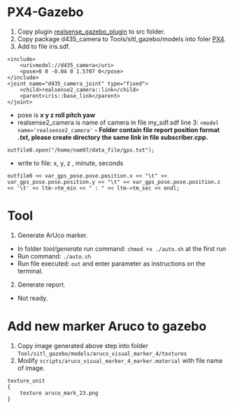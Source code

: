 # PX4-Gazebo

1. Copy plugin [realsense_gazebo_plugin](https://github.com/pal-robotics/realsense_gazebo_plugin) to src folder.
2. Copy package d435_camera to Tools/sitl_gazebo/models into foler [PX4](https://github.com/PX4/PX4-Autopilot).
3. Add to file iris.sdf.
```
<include>
    <uri>model://d435_camera</uri>
    <pose>0 0 -0.04 0 1.5707 0</pose>
</include>
<joint name="d435_camera_joint" type="fixed">
    <child>realsense2_camera::link</child>
    <parent>iris::base_link</parent>
</joint>
```
- pose is **x y z roll pitch yaw**  
- realsense2_camera is name of camera in file my_sdf.sdf line 3:
```<model name='realsense2_camera'```
**- Folder contain file report position format ***.txt***, please create directory the same link in file subscriber.cpp.**
```
outfile0.open("/home/nam97/data_file/gps.txt");
```
- write to file: x, y, z , minute, seconds
```
outfile0 << var_gps_pose.pose.position.x << "\t" << var_gps_pose.pose.position.y << "\t" << var_gps_pose.pose.position.z << '\t' << ltm->tm_min << " : " << ltm->tm_sec << endl;
```
# Tool

1. Generate ArUco marker.

- In folder _tool/generate_ run command: ```chmod +x ./auto.sh``` at the first run
- Run command: ```./auto.sh```
- Run file executed: ```out``` and enter parameter as instructions on the terminal.

2. Generate report.
- Not ready.

# Add new marker Aruco to gazebo

1. Copy image generated above step into folder ```Tool/sitl_gazebo/models/aruco_visual_marker_4/textures```
2. Modify ```scripts/aruco_visual_marker_4_marker.material``` with file name of image.
```
texture_unit
{
	texture aruco_mark_23.png
}
```